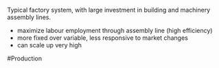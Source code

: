 Typical factory system, with large investment in building and machinery assembly lines.

- maximize labour employment through assembly line (high efficiency)
- more fixed over variable, less responsive to market changes
- can scale up very high

#Production 